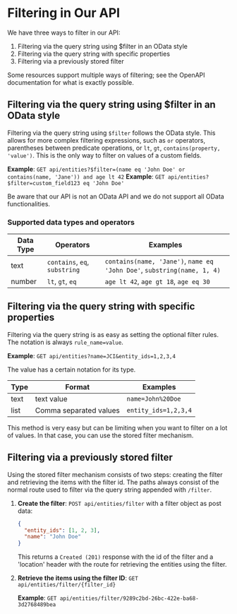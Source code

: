 # Filtering in Our API

We have three ways to filter in our API:

1. Filtering via the query string using $filter in an OData style
2. Filtering via the query string with specific properties
3. Filtering via a previously stored filter

Some resources support multiple ways of filtering; see the OpenAPI documentation for what is exactly possible.

## Filtering via the query string using $filter in an OData style

Filtering via the query string using `$filter` follows the OData style. This allows for more complex filtering expressions, such as `or` operators, parentheses between predicate operations, or `lt`, `gt`, `contains(property, 'value')`. This is the only way to filter on values of a custom fields.

**Example**: `GET api/entities?$filter=(name eq 'John Doe' or contains(name, 'Jane')) and age lt 42`
**Example**: `GET api/entities?$filter=custom_field123 eq 'John Doe'`

Be aware that our API is not an OData API and we do not support all OData functionalities.

### Supported data types and operators

| Data Type | Operators | Examples |
|-----------|-----------|----------|
| text | `contains`, `eq`, `substring` | `contains(name, 'Jane')`, `name eq 'John Doe'`, `substring(name, 1, 4)` |
| number | `lt`, `gt`, `eq` | `age lt 42`, `age gt 18`, `age eq 30` |

## Filtering via the query string with specific properties

Filtering via the query string is as easy as setting the optional filter rules. The notation is always `rule_name=value`.

**Example**: `GET api/entities?name=JCI&entity_ids=1,2,3,4`

The value has a certain notation for its type.

| Type | Format | Examples |
|------|--------|----------|
| text | text value | `name=John%20Doe` |
| list | Comma separated values | `entity_ids=1,2,3,4` |

This method is very easy but can be limiting when you want to filter on a lot of values. In that case, you can use the stored filter mechanism.

## Filtering via a previously stored filter

Using the stored filter mechanism consists of two steps: creating the filter and retrieving the items with the filter id. The paths always consist of the normal route used to filter via the query string appended with `/filter`.

1. **Create the filter**: `POST api/entities/filter` with a filter object as post data:

    ```json
    {
      "entity_ids": [1, 2, 3],
      "name": "John Doe"
    }
    ```

    This returns a  `Created (201)` response with the id of the filter and a 'location' header with the route for retrieving the entities using the filter.

2. **Retrieve the items using the filter ID**: `GET api/entities/filter/{filter_id}`

    **Example**: `GET api/entities/filter/9289c2bd-26bc-422e-ba68-3d2768489bea`
